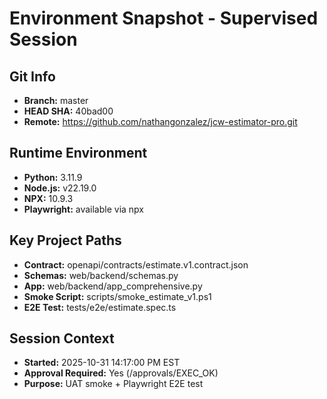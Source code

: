 # Environment Snapshot - Supervised Session

## Git Info
- **Branch:** master
- **HEAD SHA:** 40bad00
- **Remote:** https://github.com/nathangonzalez/jcw-estimator-pro.git

## Runtime Environment
- **Python:** 3.11.9
- **Node.js:** v22.19.0
- **NPX:** 10.9.3
- **Playwright:** available via npx

## Key Project Paths
- **Contract:** openapi/contracts/estimate.v1.contract.json
- **Schemas:** web/backend/schemas.py
- **App:** web/backend/app_comprehensive.py
- **Smoke Script:** scripts/smoke_estimate_v1.ps1
- **E2E Test:** tests/e2e/estimate.spec.ts

## Session Context
- **Started:** 2025-10-31 14:17:00 PM EST
- **Approval Required:** Yes (/approvals/EXEC_OK)
- **Purpose:** UAT smoke + Playwright E2E test
